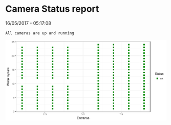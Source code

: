 Camera Status report
================
16/05/2017 - 05:17:08

    All cameras are up and running

![](camreport_files/figure-markdown_github/unnamed-chunk-2-1.png)
